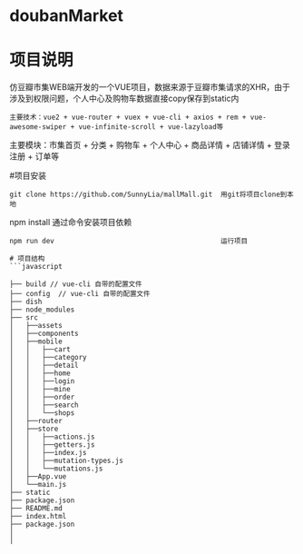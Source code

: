# doubanMarket

# 项目说明

仿豆瓣市集WEB端开发的一个VUE项目，数据来源于豆瓣市集请求的XHR，由于涉及到权限问题，个人中心及购物车数据直接copy保存到static内
```
主要技术：vue2 + vue-router + vuex + vue-cli + axios + rem + vue-awesome-swiper + vue-infinite-scroll + vue-lazyload等
```
主要模块：市集首页 + 分类 + 购物车 + 个人中心 + 商品详情 + 店铺详情 + 登录注册 + 订单等

#项目安装
```
git clone https://github.com/SunnyLia/mallMall.git  用git将项目clone到本地
```
npm install                                         通过命令安装项目依赖
```
npm run dev                                         运行项目

# 项目结构
```javascript

├── build // vue-cli 自带的配置文件
├── config  // vue-cli 自带的配置文件
├── dish
├── node_modules
├── src
│   ├──assets
│   ├──components
│   ├──mobile
│   │   ├──cart
│   │   ├──category
│   │   ├──detail
│   │   ├──home
│   │   ├──login
│   │   ├──mine
│   │   ├──order
│   │   ├──search
│   │   └──shops
│   ├──router
│   ├──store
│   │   ├──actions.js
│   │   ├──getters.js
│   │   ├──index.js
│   │   ├──mutation-types.js
│   │   └──mutations.js
│   ├──App.vue
│   └──main.js
├── static
├── package.json
├── README.md
├── index.html
├── package.json
│ 
│ 
```
